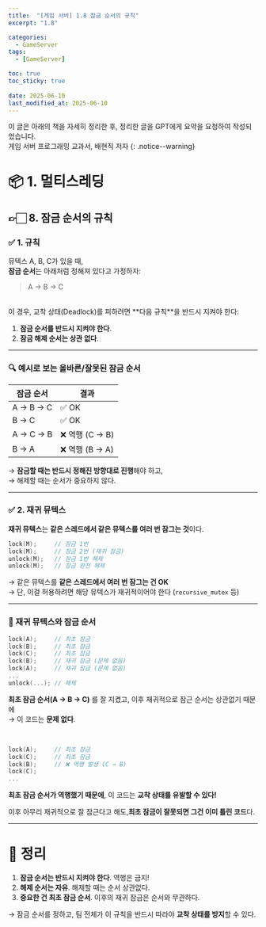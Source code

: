 ```yaml
---
title:  "[게임 서버] 1.8 잠금 순서의 규칙"
excerpt: "1.8"

categories:
  - GameServer
tags:
  - [GameServer]

toc: true
toc_sticky: true
 
date: 2025-06-10
last_modified_at: 2025-06-10
---
```

이 글은 아래의 책을 자세히 정리한 후, 정리한 글을 GPT에게 요약을 요청하여 작성되었습니다.  
게임 서버 프로그래밍 교과서, 배현직 저자
{: .notice--warning}

# 📦 1. 멀티스레딩

## 👉🏻 8. 잠금 순서의 규칙

### ✅ 1. 규칙

뮤텍스 A, B, C가 있을 때,  
**잠금 순서**는 아래처럼 정해져 있다고 가정하자:

> A → B → C

<br>
이 경우, 교착 상태(Deadlock)를 피하려면 **다음 규칙**을 반드시 지켜야 한다:

1. **잠금 순서를 반드시 지켜야 한다**.  
2. **잠금 해제 순서는 상관 없다**.

---

### 🔍 예시로 보는 올바른/잘못된 잠금 순서

| 잠금 순서 | 결과 |
| --- | --- |
| A → B → C | ✅ OK |
| B → C | ✅ OK |
| A → C → B | ❌ 역행 (C → B) |
| B → A | ❌ 역행 (B → A) |

→ **잠금할 때는 반드시 정해진 방향대로 진행**해야 하고,  
→ 해제할 때는 순서가 중요하지 않다.

---

### ✅ 2. 재귀 뮤텍스

**재귀 뮤텍스**는 **같은 스레드에서 같은 뮤텍스를 여러 번 잠그는 것**이다.

```cpp
lock(M);     // 잠금 1번
lock(M);     // 잠금 2번 (재귀 잠금)
unlock(M);   // 잠금 1번 해제
unlock(M);   // 잠금 완전 해제
```

→ 같은 뮤텍스를 **같은 스레드에서 여러 번 잠그는 건 OK**  
→ 단, 이걸 허용하려면 해당 뮤텍스가 재귀적이어야 한다 (`recursive_mutex` 등)

---

### 🔄 재귀 뮤텍스와 잠금 순서

```cpp
lock(A);     // 최초 잠금
lock(B);     // 최초 잠금
lock(C);     // 최초 잠금
lock(B);     // 재귀 잠금 (문제 없음)
lock(A);     // 재귀 잠금 (문제 없음)
...
unlock(...); // 해제
```

**최초 잠금 순서(A → B → C)** 를 잘 지켰고, 이후 재귀적으로 잠근 순서는 상관없기 때문에  
→ 이 코드는 **문제 없다**.

<br>

```cpp
lock(A);     // 최초 잠금
lock(C);     // 최초 잠금
lock(B);     // ❌ 역행 발생 (C → B)
lock(C); 
...
```

**최초 잠금 순서가 역행했기 때문에**, 이 코드는 **교착 상태를 유발할 수 있다!**

이후 아무리 재귀적으로 잘 잠근다고 해도,**최초 잠금이 잘못되면 그건 이미 틀린 코드**다.

---

# 🧐 정리

1. **잠금 순서는 반드시 지켜야 한다**. 역행은 금지!
2. **해제 순서는 자유**. 해제할 때는 순서 상관없다.
3. **중요한 건 최초 잠금 순서**. 이후의 재귀 잠금은 순서와 무관하다.

→ 잠금 순서를 정하고, 팀 전체가 이 규칙을 반드시 따라야 **교착 상태를 방지**할 수 있다.